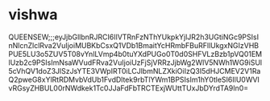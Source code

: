 # vishwa
QUEENSEW;;;eyJjbGllbnRJRCI6IlVTRnFzNThYUkpkYjlJR2h3UGtiNGc9PSIsInNlcnZlclRva2VuIjoiMUBKbCsxQ1VDb1BmaitYcHRmbFBuRFllUkgxNGIzVHBPUE5LU3o5ZUV5T08vYnlLVmp4b0tuYXdPUGo0T0d0SHFVLzBzb1pVQ01EMlUzb2c9PSIsImNsaWVudFRva2VuIjoiUzFjSjVRRzJjbWg2WlV5NWh1WG9iSUl5cVhQV1doZ3JlSzJsYTE3VWpIRT0iLCJlbmNLZXkiOiIzQ3I5dHJCMEV2V1RaQ2pweG8xYlRtRDMvbVdUb1FvdDltek9rbTlYWm1BPSIsIm1hY0tleSI6IlU0WVIvRGsyZHBUL00rNWdkek1Tc0JJaFdFbTRCTExjWUttTUxJbDYrdTA9In0=
